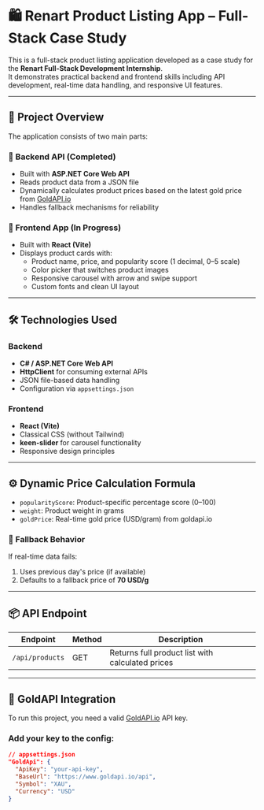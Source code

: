 # 🛍️ Renart Product Listing App – Full-Stack Case Study

This is a full-stack product listing application developed as a case study for the **Renart Full-Stack Development Internship**.  
It demonstrates practical backend and frontend skills including API development, real-time data handling, and responsive UI features.

---

## 🚀 Project Overview

The application consists of two main parts:

### 🧩 Backend API (Completed)
- Built with **ASP.NET Core Web API**
- Reads product data from a JSON file
- Dynamically calculates product prices based on the latest gold price from [GoldAPI.io](https://www.goldapi.io/)
- Handles fallback mechanisms for reliability

### 🎨 Frontend App (In Progress)
- Built with **React (Vite)**
- Displays product cards with:
  - Product name, price, and popularity score (1 decimal, 0–5 scale)
  - Color picker that switches product images
  - Responsive carousel with arrow and swipe support
  - Custom fonts and clean UI layout

---

## 🛠️ Technologies Used

### Backend
- **C# / ASP.NET Core Web API**
- **HttpClient** for consuming external APIs
- JSON file-based data handling
- Configuration via `appsettings.json`

### Frontend
- **React (Vite)**
- Classical CSS (without Tailwind)
- **keen-slider** for carousel functionality
- Responsive design principles

---

## ⚙️ Dynamic Price Calculation Formula



- `popularityScore`: Product-specific percentage score (0–100)
- `weight`: Product weight in grams
- `goldPrice`: Real-time gold price (USD/gram) from goldapi.io

### 🔁 Fallback Behavior
If real-time data fails:
1. Uses previous day's price (if available)
2. Defaults to a fallback price of **70 USD/g**

---

## 📦 API Endpoint

| Endpoint         | Method | Description                          |
|------------------|--------|--------------------------------------|
| `/api/products`  | GET    | Returns full product list with calculated prices |

---

## 🔐 GoldAPI Integration

To run this project, you need a valid [GoldAPI.io](https://www.goldapi.io/) API key.

### Add your key to the config:
```json
// appsettings.json
"GoldApi": {
  "ApiKey": "your-api-key",
  "BaseUrl": "https://www.goldapi.io/api",
  "Symbol": "XAU",
  "Currency": "USD"
}
